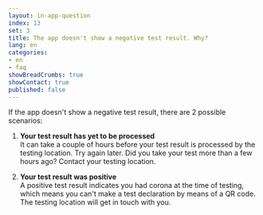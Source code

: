```yaml
---
layout: in-app-question
index: 13
set: 3
title: The app doesn't show a negative test result. Why? 
lang: en
categories:
- en
- faq
showBreadCrumbs: true
showContact: true
published: false
---
```

If the app doesn't show a negative test result, there are 2 possible scenarios: 

1. **Your test result has yet to be processed** <br />
   It can take a couple of hours before your test result is processed by the testing location. Try again later. Did you take your test more than a few hours ago? Contact your testing location.

2. **Your test result was positive** <br />
   A positive test result indicates you had corona at the time of testing, which means you can't make a test declaration by means of a QR code. The testing location will get in touch with you.  
